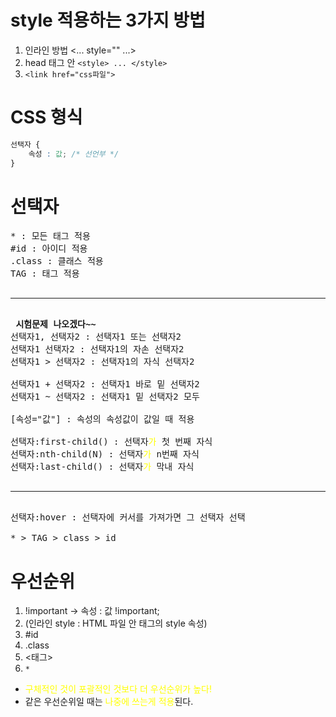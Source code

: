 # style 적용하는 3가지 방법
1. 인라인 방법 <... style="" ...>
2. head 태그 안 `<style> ... </style>` 
3. `<link href="css파일">`


# CSS 형식
```css
선택자 {
    속성 : 값; /* 선언부 */
}
```

# 선택자
<pre>
* : 모든 태그 적용
#id : 아이디 적용
.class : 클래스 적용
TAG : 태그 적용

<hr>
<b> 시험문제 나오겠다~~ </b>
선택자1, 선택자2 : 선택자1 또는 선택자2
선택자1 선택자2 : 선택자1의 자손 선택자2
선택자1 > 선택자2 : 선택자1의 자식 선택자2

선택자1 + 선택자2 : 선택자1 바로 밑 선택자2
선택자1 ~ 선택자2 : 선택자1 밑 선택자2 모두

[속성="값"] : 속성의 속성값이 값일 때 적용

선택자:first-child() : 선택자<span style="color:yellow">가</span> 첫 번째 자식
선택자:nth-child(N) : 선택자<span style="color:yellow">가</span> n번째 자식 
선택자:last-child() : 선택자<span style="color:yellow">가</span> 막내 자식

<hr>
선택자:hover : 선택자에 커서를 가져가면 그 선택자 선택

* > TAG > class > id
</pre>

# 우선순위
1. !important -> 속성 : 값  !important;
2. (인라인 style : HTML 파일 안 태그의 style 속성)
3. #id
4. .class
5. <태그>
6. `*`
- <span style="color:yellow">구체적인 것이 포괄적인 것보다 더 우선순위가 높다!</span>
- 같은 우선순위일 때는 <span style="color:yellow">나중에 쓰는게 적용</span>된다.
